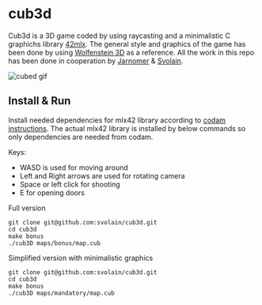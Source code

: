 # cub3d

Cub3d is a 3D game coded by using raycasting and a minimalistic C graphichs library [42mlx](https://github.com/codam-coding-college/MLX42). The general style and graphics of the game has been done by using [Wolfenstein 3D](https://fr.wikipedia.org/wiki/Wolfenstein_3D) as a reference. All the work in this repo has been done in cooperation by [Jarnomer](https://github.com/Jarnomer) & [Svolain](https://github.com/svolain).

![cubed gif](gif/cubd-gif.gif)

## Install & Run

Install needed dependencies for mlx42 library according to [codam instructions](https://github.com/codam-coding-college/MLX42?tab=readme-ov-file#for-linux). The actual mlx42 library is installed by below commands so only dependencies are needed from codam.

Keys:

- WASD is used for moving around
- Left and Right arrows are used for rotating camera
- Space or left click for shooting
- E for opening doors

Full version
```
git clone git@github.com:svolain/cub3d.git
cd cub3d
make bonus
./cub3D maps/bonus/map.cub
```

Simplified version with minimalistic graphics
```
git clone git@github.com:svolain/cub3d.git
cd cub3d
make bonus
./cub3D maps/mandatory/map.cub 
```
